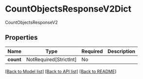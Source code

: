 # CountObjectsResponseV2Dict

CountObjectsResponseV2

## Properties
| Name | Type | Required | Description |
| ------------ | ------------- | ------------- | ------------- |
**count** | NotRequired[StrictInt] | No |  |


[[Back to Model list]](../../../README.md#models-v2-link) [[Back to API list]](../../../README.md#apis-v2-link) [[Back to README]](../../../README.md)
